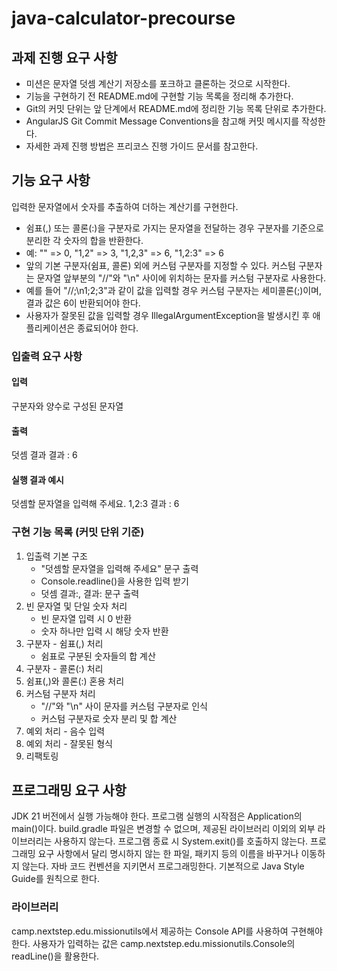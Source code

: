 # java-calculator-precourse

## 과제 진행 요구 사항
- 미션은 문자열 덧셈 계산기 저장소를 포크하고 클론하는 것으로 시작한다.
- 기능을 구현하기 전 README.md에 구현할 기능 목록을 정리해 추가한다.
- Git의 커밋 단위는 앞 단계에서 README.md에 정리한 기능 목록 단위로 추가한다.
- AngularJS Git Commit Message Conventions을 참고해 커밋 메시지를 작성한다.
- 자세한 과제 진행 방법은 프리코스 진행 가이드 문서를 참고한다.

## 기능 요구 사항
입력한 문자열에서 숫자를 추출하여 더하는 계산기를 구현한다.

- 쉼표(,) 또는 콜론(:)을 구분자로 가지는 문자열을 전달하는 경우 구분자를 기준으로 분리한 각 숫자의 합을 반환한다.
- 예: "" => 0, "1,2" => 3, "1,2,3" => 6, "1,2:3" => 6
- 앞의 기본 구분자(쉼표, 콜론) 외에 커스텀 구분자를 지정할 수 있다. 커스텀 구분자는 문자열 앞부분의 "//"와 "\n" 사이에 위치하는 문자를 커스텀 구분자로 사용한다.
- 예를 들어 "//;\n1;2;3"과 같이 값을 입력할 경우 커스텀 구분자는 세미콜론(;)이며, 결과 값은 6이 반환되어야 한다.
- 사용자가 잘못된 값을 입력할 경우 IllegalArgumentException을 발생시킨 후 애플리케이션은 종료되어야 한다.

### 입출력 요구 사항
#### 입력
구분자와 양수로 구성된 문자열
#### 출력
덧셈 결과
결과 : 6
#### 실행 결과 예시
덧셈할 문자열을 입력해 주세요.
1,2:3
결과 : 6

### 구현 기능 목록 (커밋 단위 기준)
1. 입출력 기본 구조
   - "덧셈할 문자열을 입력해 주세요" 문구 출력
   - Console.readline()을 사용한 입력 받기
   - 덧셈 결과:, 결과: 문구 출력
3. 빈 문자열 및 단일 숫자 처리
   - 빈 문자열 입력 시 0 반환
   - 숫자 하나만 입력 시 해당 숫자 반환
4. 구분자 - 쉼표(,) 처리
   - 쉼표로 구분된 숫자들의 합 계산
5. 구분자 - 콜론(:) 처리
6. 쉼표(,)와 콜론(:) 혼용 처리
7. 커스텀 구분자 처리
   - "//"와 "\n" 사이 문자를 커스텀 구분자로 인식
   - 커스텀 구분자로 숫자 분리 및 합 계산
8. 예외 처리 - 음수 입력
9. 예외 처리 - 잘못된 형식
10. 리팩토링
   
## 프로그래밍 요구 사항
JDK 21 버전에서 실행 가능해야 한다.
프로그램 실행의 시작점은 Application의 main()이다.
build.gradle 파일은 변경할 수 없으며, 제공된 라이브러리 이외의 외부 라이브러리는 사용하지 않는다.
프로그램 종료 시 System.exit()를 호출하지 않는다.
프로그래밍 요구 사항에서 달리 명시하지 않는 한 파일, 패키지 등의 이름을 바꾸거나 이동하지 않는다.
자바 코드 컨벤션을 지키면서 프로그래밍한다.
기본적으로 Java Style Guide를 원칙으로 한다.
### 라이브러리
camp.nextstep.edu.missionutils에서 제공하는 Console API를 사용하여 구현해야 한다.
사용자가 입력하는 값은 camp.nextstep.edu.missionutils.Console의 readLine()을 활용한다.
